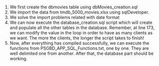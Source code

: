 1. We first create the dbmovies table using dbMovies_creation.sql
2. We import the data from tmdb_5000_movies.xlsx using sqlDeveloper.
3. We solve the import problems related with date format
4. We can now execute the database_creation.sql script which will create and populate
all the other tables in the database. Remember, at line 173, we can modify the value 
in the loop in order to have as many clients as we want. The more the clients, the longer
the script takes to finish!
5. Now, after everything has compiled successfully, we can execute the functions from
PSGBD_APP_SQL_Functions.txt, one by one. They are well delimited one from another.
After that, the database part should be working.
